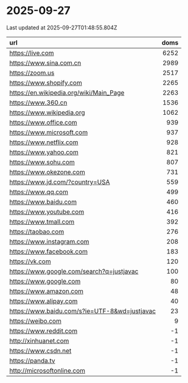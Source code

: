 # 2025-09-27

<!-- BEGIN -->
Last updated at 2025-09-27T01:48:55.804Z

url | doms
:- | -:
https://live.com | 6252
https://www.sina.com.cn | 2989
https://zoom.us | 2517
https://www.shopify.com | 2265
https://en.wikipedia.org/wiki/Main_Page | 2263
https://www.360.cn | 1536
https://www.wikipedia.org | 1062
https://www.office.com | 939
https://www.microsoft.com | 937
https://www.netflix.com | 928
https://www.yahoo.com | 821
https://www.sohu.com | 807
https://www.okezone.com | 731
https://www.jd.com/?country=USA | 559
https://www.qq.com | 499
https://www.baidu.com | 460
https://www.youtube.com | 416
https://www.tmall.com | 392
https://taobao.com | 276
https://www.instagram.com | 208
https://www.facebook.com | 183
https://vk.com | 120
https://www.google.com/search?q=justjavac | 100
https://www.google.com | 80
https://www.amazon.com | 48
https://www.alipay.com | 40
https://www.baidu.com/s?ie=UTF-8&wd=justjavac | 23
https://weibo.com | 9
https://www.reddit.com | -1
http://xinhuanet.com | -1
https://www.csdn.net | -1
https://panda.tv | -1
http://microsoftonline.com | -1
<!-- END -->
